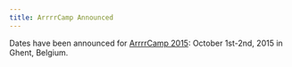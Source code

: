 ```yaml
---
title: ArrrrCamp Announced
---
```


Dates have been announced for [ArrrrCamp 2015][s]: October 1st-2nd, 2015 in
Ghent, Belgium.

[s]: http://www.arrrrcamp.be/
